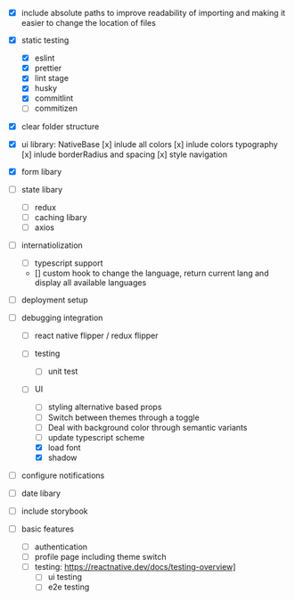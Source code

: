- [x] include absolute paths to improve readability of importing and making it easier to change the location of files
- [x] static testing
  - [x] eslint
  - [x] prettier
  - [x] lint stage
  - [x] husky
  - [x] commitlint
  - [ ] commitizen
- [x] clear folder structure
- [x] ui library: NativeBase
      [x] inlude all colors
      [x] inlude colors typography
      [x] inlude borderRadius and spacing
      [x] style navigation

- [x] form libary
- [ ] state libary
  - [ ] redux
  - [ ] caching libary
  - [ ] axios
- [ ] internatiolization
  - [ ] typescript support
  - [] custom hook to change the language, return current lang and display all available languages
- [ ] deployment setup
- [ ] debugging integration

  - [ ] react native flipper / redux flipper

  - [ ] testing

    - [ ] unit test

  - [ ] UI
    - [ ] styling alternative based props
    - [ ] Switch between themes through a toggle
    - [ ] Deal with background color through semantic variants
    - [ ] update typescript scheme
    - [x] load font
    - [x] shadow

- [ ] configure notifications
- [ ] date libary
- [ ] include storybook

- [ ] basic features
  - [ ] authentication
  - [ ] profile page including theme switch
  - [ ] testing: https://reactnative.dev/docs/testing-overview]
    - [ ] ui testing
    - [ ] e2e testing
